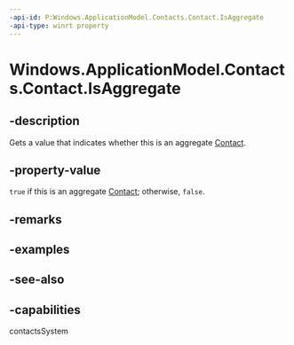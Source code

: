 ```yaml
---
-api-id: P:Windows.ApplicationModel.Contacts.Contact.IsAggregate
-api-type: winrt property
---
```


<!-- Property syntax
public bool IsAggregate { get; }
-->

# Windows.ApplicationModel.Contacts.Contact.IsAggregate

## -description

Gets a value that indicates whether this is an aggregate [Contact](contact.md).

## -property-value

`true` if this is an aggregate [Contact](contact.md); otherwise, `false`.

## -remarks

## -examples

## -see-also

## -capabilities

contactsSystem
